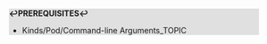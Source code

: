 <div style="margin:2em; background-color: #e0e0e0;">

<strong>↩PREREQUISITES↩</strong>

 * Kinds/Pod/Command-line Arguments_TOPIC

</div>


